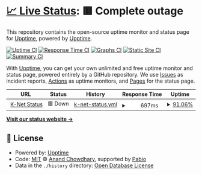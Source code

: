# [📈 Live Status](https://upptime.k-net.dk): <!--live status--> **🟥 Complete outage**

This repository contains the open-source uptime monitor and status page for [Upptime](https://upptime.js.org), powered by [Upptime](https://github.com/upptime/upptime).

[![Uptime CI](https://github.com/upptime/upptime/workflows/Uptime%20CI/badge.svg)](https://github.com/upptime/upptime/actions?query=workflow%3A%22Uptime+CI%22)
[![Response Time CI](https://github.com/upptime/upptime/workflows/Response%20Time%20CI/badge.svg)](https://github.com/upptime/upptime/actions?query=workflow%3A%22Response+Time+CI%22)
[![Graphs CI](https://github.com/upptime/upptime/workflows/Graphs%20CI/badge.svg)](https://github.com/upptime/upptime/actions?query=workflow%3A%22Graphs+CI%22)
[![Static Site CI](https://github.com/upptime/upptime/workflows/Static%20Site%20CI/badge.svg)](https://github.com/upptime/upptime/actions?query=workflow%3A%22Static+Site+CI%22)
[![Summary CI](https://github.com/upptime/upptime/workflows/Summary%20CI/badge.svg)](https://github.com/upptime/upptime/actions?query=workflow%3A%22Summary+CI%22)

With [Upptime](https://upptime.js.org), you can get your own unlimited and free uptime monitor and status page, powered entirely by a GitHub repository. We use [Issues](https://github.com/upptime/upptime/issues) as incident reports, [Actions](https://github.com/upptime/upptime/actions) as uptime monitors, and [Pages](https://upptime.k-net.dk) for the status page.

<!--start: status pages-->
<!-- This summary is generated by Upptime (https://github.com/upptime/upptime) -->
<!-- Do not edit this manually, your changes will be overwritten -->
<!-- prettier-ignore -->
| URL | Status | History | Response Time | Uptime |
| --- | ------ | ------- | ------------- | ------ |
| <img alt="" src="https://icons.duckduckgo.com/ip3/status.k-net.dk.ico" height="13"> [K-Net Status](https://status.k-net.dk/status/text/) | 🟥 Down | [k-net-status.yml](https://github.com/knetsystem/upptime/commits/HEAD/history/k-net-status.yml) | <details><summary><img alt="Response time graph" src="./graphs/k-net-status/response-time-week.png" height="20"> 697ms</summary><br><a href="https://upptime.k-net.dk/history/k-net-status"><img alt="Response time 697" src="https://img.shields.io/endpoint?url=https%3A%2F%2Fraw.githubusercontent.com%2Fknetsystem%2Fupptime%2FHEAD%2Fapi%2Fk-net-status%2Fresponse-time.json"></a><br><a href="https://upptime.k-net.dk/history/k-net-status"><img alt="24-hour response time 818" src="https://img.shields.io/endpoint?url=https%3A%2F%2Fraw.githubusercontent.com%2Fknetsystem%2Fupptime%2FHEAD%2Fapi%2Fk-net-status%2Fresponse-time-day.json"></a><br><a href="https://upptime.k-net.dk/history/k-net-status"><img alt="7-day response time 697" src="https://img.shields.io/endpoint?url=https%3A%2F%2Fraw.githubusercontent.com%2Fknetsystem%2Fupptime%2FHEAD%2Fapi%2Fk-net-status%2Fresponse-time-week.json"></a><br><a href="https://upptime.k-net.dk/history/k-net-status"><img alt="30-day response time 697" src="https://img.shields.io/endpoint?url=https%3A%2F%2Fraw.githubusercontent.com%2Fknetsystem%2Fupptime%2FHEAD%2Fapi%2Fk-net-status%2Fresponse-time-month.json"></a><br><a href="https://upptime.k-net.dk/history/k-net-status"><img alt="1-year response time 697" src="https://img.shields.io/endpoint?url=https%3A%2F%2Fraw.githubusercontent.com%2Fknetsystem%2Fupptime%2FHEAD%2Fapi%2Fk-net-status%2Fresponse-time-year.json"></a></details> | <details><summary><a href="https://upptime.k-net.dk/history/k-net-status">91.06%</a></summary><a href="https://upptime.k-net.dk/history/k-net-status"><img alt="All-time uptime 91.06%" src="https://img.shields.io/endpoint?url=https%3A%2F%2Fraw.githubusercontent.com%2Fknetsystem%2Fupptime%2FHEAD%2Fapi%2Fk-net-status%2Fuptime.json"></a><br><a href="https://upptime.k-net.dk/history/k-net-status"><img alt="24-hour uptime 100.00%" src="https://img.shields.io/endpoint?url=https%3A%2F%2Fraw.githubusercontent.com%2Fknetsystem%2Fupptime%2FHEAD%2Fapi%2Fk-net-status%2Fuptime-day.json"></a><br><a href="https://upptime.k-net.dk/history/k-net-status"><img alt="7-day uptime 91.06%" src="https://img.shields.io/endpoint?url=https%3A%2F%2Fraw.githubusercontent.com%2Fknetsystem%2Fupptime%2FHEAD%2Fapi%2Fk-net-status%2Fuptime-week.json"></a><br><a href="https://upptime.k-net.dk/history/k-net-status"><img alt="30-day uptime 91.06%" src="https://img.shields.io/endpoint?url=https%3A%2F%2Fraw.githubusercontent.com%2Fknetsystem%2Fupptime%2FHEAD%2Fapi%2Fk-net-status%2Fuptime-month.json"></a><br><a href="https://upptime.k-net.dk/history/k-net-status"><img alt="1-year uptime 91.06%" src="https://img.shields.io/endpoint?url=https%3A%2F%2Fraw.githubusercontent.com%2Fknetsystem%2Fupptime%2FHEAD%2Fapi%2Fk-net-status%2Fuptime-year.json"></a></details>

<!--end: status pages-->

[**Visit our status website →**](https://upptime.k-net.dk)

## 📄 License

- Powered by: [Upptime](https://github.com/upptime/upptime)
- Code: [MIT](./LICENSE) © [Anand Chowdhary](https://anandchowdhary.com), supported by [Pabio](https://pabio.com)
- Data in the `./history` directory: [Open Database License](https://opendatacommons.org/licenses/odbl/1-0/)
